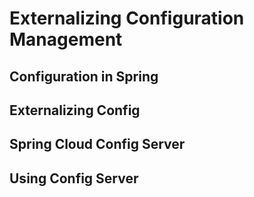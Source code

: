 # Externalizing Configuration Management
## Configuration in Spring

## Externalizing Config

## Spring Cloud Config Server

## Using Config Server
